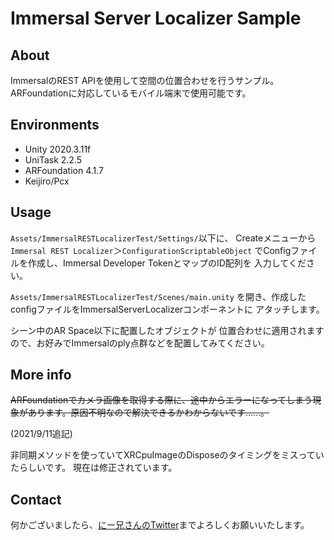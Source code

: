 # Immersal Server Localizer Sample

## About

ImmersalのREST APIを使用して空間の位置合わせを行うサンプル。
ARFoundationに対応しているモバイル端末で使用可能です。

## Environments

- Unity 2020.3.11f
- UniTask 2.2.5
- ARFoundation 4.1.7
- Keijiro/Pcx

## Usage

`Assets/ImmersalRESTLocalizerTest/Settings/`以下に、
Createメニューから`Immersal REST Localizer`＞`ConfigurationScriptableObject`
でConfigファイルを作成し、Immersal Developer TokenとマップのID配列を
入力してください。

`Assets/ImmersalRESTLocalizerTest/Scenes/main.unity`
を開き、作成したconfigファイルをImmersalServerLocalizerコンポーネントに
アタッチします。

シーン中のAR Space以下に配置したオブジェクトが
位置合わせに適用されますので、お好みでImmersalのply点群などを配置してみてください。

## More info

~~ARFoundationでカメラ画像を取得する際に、途中からエラーになってしまう現象があります。原因不明なので解決できるかわからないです......。~~

(2021/9/11追記)

非同期メソッドを使っていてXRCpuImageのDisposeのタイミングをミスっていたらしいです。
現在は修正されています。

## Contact

何かございましたら、[にー兄さんのTwitter](https://twitter.com/ninisan_drumath)までよろしくお願いいたします。
